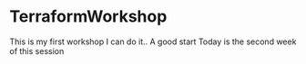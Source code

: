 # TerraformWorkshop
This is my first workshop
I can do it.. A good start
Today is the second week of this session
